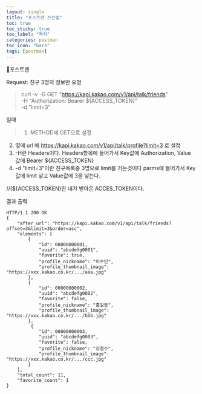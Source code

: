 ```yaml
---
layout: single
title: "포스트맨 쓰는법"
toc: true
toc_sticky: true
toc_label: "목차"
categories: postman
toc_icon: "bars"
tags: [postman]
---
```


📘포스트맨


Request: 친구 3명의 정보만 요청
>curl -v -G GET "https://kapi.kakao.com/v1/api/talk/friends" \
-H "Authorization: Bearer ${ACCESS_TOKEN}" \
-d "limit=3"



일때

> 1. METHOD에 GET으로 설정
2. 옆에 url 에 https://kapi.kakao.com/v1/api/talk/profile?limit=3 로 설정
3. -H란 Headers이다. Headers항목에 들어가서
   Key값에 Authorization, Value 값에 Bearer ${ACCESS_TOKEN}
4. -d "limit=3"이란 친구목록중 3명으로 limit를 거는것이다
   parms에 들어가서 Key값에 limit 넣고 Value값에 3을 넣는다.

//(${ACCESS_TOKEN}란 내가 받아온 ACCES_TOKEN이다.

결과 출력
```
HTTP/1.1 200 OK
{
    "after_url": "https://kapi.kakao.com/v1/api/talk/friends?offset=3&limit=3&order=asc",
    "elements": [
        {
            "id": 00000000001,
            "uuid": "abcdefg0001",
            "favorite": true,
            "profile_nickname": "이수민",
            "profile_thumbnail_image": "https://xxx.kakao.co.kr/.../aaa.jpg"
        },
        {
            "id": 00000000002,
            "uuid": "abcdefg0002",
            "favorite": false,
            "profile_nickname": "홍길동",
            "profile_thumbnail_image": "https://xxx.kakao.co.kr/.../bbb.jpg"
        },
         {
            "id": 00000000003,
            "uuid": "abcdefg0003",
            "favorite": false,
            "profile_nickname": "김철수",
            "profile_thumbnail_image": "https://xxx.kakao.co.kr/.../ccc.jpg"
        }
    ],
    "total_count": 11,
    "favorite_count": 1
}
```
